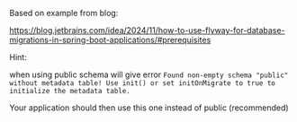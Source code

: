 Based on example from blog: 

https://blog.jetbrains.com/idea/2024/11/how-to-use-flyway-for-database-migrations-in-spring-boot-applications/#prerequisites

Hint: 

when using public schema will give error `Found non-empty schema "public" without metadata table! Use init() or set initOnMigrate to true to initialize the metadata table.`

Your application should then use this one instead of public (recommended)